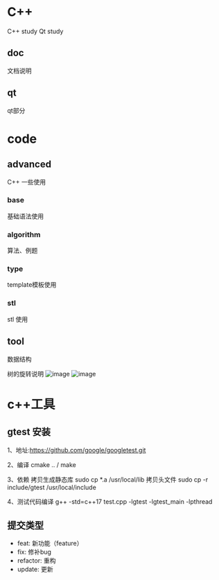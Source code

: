 # C++
  C++ study
  Qt study

## doc
  文档说明

## qt
  qt部分


# code
## advanced
  C++ 一些使用 
### base
  基础语法使用

### algorithm
  算法、例题

### type
  template模板使用

### stl
  stl 使用

## tool
  数据结构

  树的旋转说明
  ![image](https://github.com/ljk1029/ToyTool/tree/main/img/tree.png)
  ![image](https://github.com/ljk1029/LT_CTool/blob/main/img/sort.png)



# c++工具
## gtest 安装
  1、地址:https://github.com/google/googletest.git

  2、编译 cmake .. / make

  3、依赖
  拷贝生成静态库
  sudo cp *.a /usr/local/lib
  拷贝头文件
  sudo cp -r include/gtest /usr/local/include

  4、测试代码编译
  g++ -std=c++17 test.cpp -lgtest -lgtest_main -lpthread

## 提交类型
  - feat:     新功能（feature）
  - fix:      修补bug
  - refactor: 重构
  - update:   更新